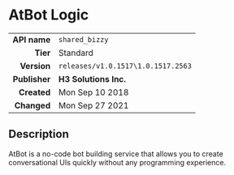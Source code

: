 # AtBot Logic
| | |
|-:|-|
|**API name**|`shared_bizzy`|
|**Tier**|Standard|
|**Version**|`releases/v1.0.1517\1.0.1517.2563`|
|**Publisher**|**H3 Solutions Inc.**|
|**Created**|Mon Sep 10 2018|
|**Changed**|Mon Sep 27 2021|

## Description
AtBot is a no-code bot building service that allows you to create conversational UIs quickly without any programming experience.
